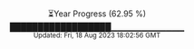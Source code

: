 <p align="center">
⏳Year Progress (62.95 %) <br>
██████████████████▁▁▁▁▁▁▁▁▁▁▁▁ <br>
<sub>Updated: Fri, 18 Aug 2023 18:02:56 GMT</sub>
</p>

